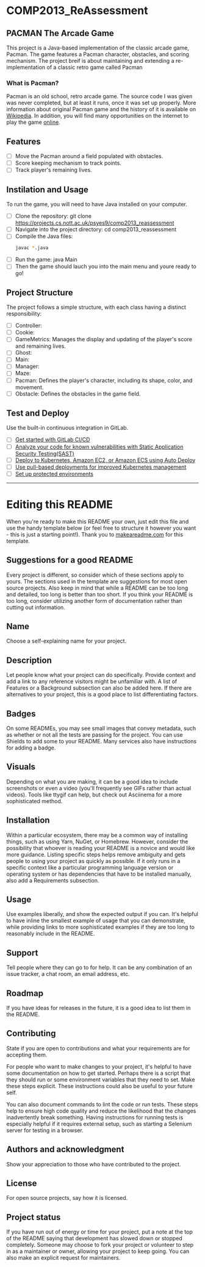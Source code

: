 # COMP2013_ReAssessment

## PACMAN The Arcade Game
This project is a Java-based implementation of the classic arcade game, Pacman. The game features a Pacman character, obstacles, and scoring mechanism.
The project breif is about maintaining and extending a re-implementation of a classic retro
game called Pacman

### What is Pacman?
Pacman is an old school, retro arcade game. The source code I was given was never completed, but at least it runs, once it was set up properly. More information about original Pacman game and the history of it is available on
[Wikipedia](https://en.wikipedia.org/wiki/Pac-Man). In addition, you will find many opportunities on the
internet to play the game [online](https://www.google.com/logos/2010/pacman10-i.html).

## Features
- [ ] Move the Pacman around a field populated with obstacles.
- [ ] Score keeping mechanism to track points.
- [ ] Track player's remaining lives.

## Instilation and Usage

To run the game, you will need to have Java installed on your computer.

- [ ] Clone the repository: git clone https://projects.cs.nott.ac.uk/psyes9/comp2013_reassessment
- [ ] Navigate into the project directory: cd comp2013_reassessment
- [ ] Compile the Java files: 
    ```bash
    javac *.java
    ```
- [ ] Run the game: java Main
- [ ] Then the game should lauch you into the main menu and youre ready to go!

## Project Structure
The project follows a simple structure, with each class having a distinct responsibility:
- [ ] Controller:
- [ ] Cookie:
- [ ] GameMetrics: Manages the display and updating of the player's score and remaining lives.
- [ ] Ghost:
- [ ] Main:
- [ ] Manager:
- [ ] Maze:
- [ ] Pacman: Defines the player's character, including its shape, color, and movement.
- [ ] Obstacle: Defines the obstacles in the game field.

## Test and Deploy

Use the built-in continuous integration in GitLab.

- [ ] [Get started with GitLab CI/CD](https://docs.gitlab.com/ee/ci/quick_start/index.html)
- [ ] [Analyze your code for known vulnerabilities with Static Application Security Testing(SAST)](https://docs.gitlab.com/ee/user/application_security/sast/)
- [ ] [Deploy to Kubernetes, Amazon EC2, or Amazon ECS using Auto Deploy](https://docs.gitlab.com/ee/topics/autodevops/requirements.html)
- [ ] [Use pull-based deployments for improved Kubernetes management](https://docs.gitlab.com/ee/user/clusters/agent/)
- [ ] [Set up protected environments](https://docs.gitlab.com/ee/ci/environments/protected_environments.html)

***

# Editing this README

When you're ready to make this README your own, just edit this file and use the handy template below (or feel free to structure it however you want - this is just a starting point!). Thank you to [makeareadme.com](https://www.makeareadme.com/) for this template.

## Suggestions for a good README
Every project is different, so consider which of these sections apply to yours. The sections used in the template are suggestions for most open source projects. Also keep in mind that while a README can be too long and detailed, too long is better than too short. If you think your README is too long, consider utilizing another form of documentation rather than cutting out information.

## Name
Choose a self-explaining name for your project.

## Description
Let people know what your project can do specifically. Provide context and add a link to any reference visitors might be unfamiliar with. A list of Features or a Background subsection can also be added here. If there are alternatives to your project, this is a good place to list differentiating factors.

## Badges
On some READMEs, you may see small images that convey metadata, such as whether or not all the tests are passing for the project. You can use Shields to add some to your README. Many services also have instructions for adding a badge.

## Visuals
Depending on what you are making, it can be a good idea to include screenshots or even a video (you'll frequently see GIFs rather than actual videos). Tools like ttygif can help, but check out Asciinema for a more sophisticated method.

## Installation
Within a particular ecosystem, there may be a common way of installing things, such as using Yarn, NuGet, or Homebrew. However, consider the possibility that whoever is reading your README is a novice and would like more guidance. Listing specific steps helps remove ambiguity and gets people to using your project as quickly as possible. If it only runs in a specific context like a particular programming language version or operating system or has dependencies that have to be installed manually, also add a Requirements subsection.

## Usage
Use examples liberally, and show the expected output if you can. It's helpful to have inline the smallest example of usage that you can demonstrate, while providing links to more sophisticated examples if they are too long to reasonably include in the README.

## Support
Tell people where they can go to for help. It can be any combination of an issue tracker, a chat room, an email address, etc.

## Roadmap
If you have ideas for releases in the future, it is a good idea to list them in the README.

## Contributing
State if you are open to contributions and what your requirements are for accepting them.

For people who want to make changes to your project, it's helpful to have some documentation on how to get started. Perhaps there is a script that they should run or some environment variables that they need to set. Make these steps explicit. These instructions could also be useful to your future self.

You can also document commands to lint the code or run tests. These steps help to ensure high code quality and reduce the likelihood that the changes inadvertently break something. Having instructions for running tests is especially helpful if it requires external setup, such as starting a Selenium server for testing in a browser.

## Authors and acknowledgment
Show your appreciation to those who have contributed to the project.

## License
For open source projects, say how it is licensed.

## Project status
If you have run out of energy or time for your project, put a note at the top of the README saying that development has slowed down or stopped completely. Someone may choose to fork your project or volunteer to step in as a maintainer or owner, allowing your project to keep going. You can also make an explicit request for maintainers.
